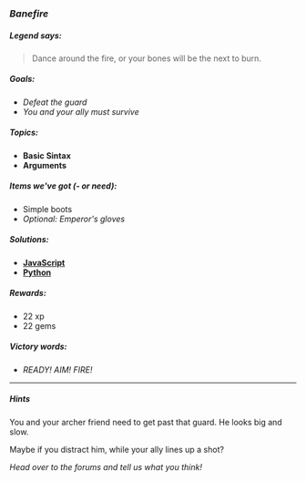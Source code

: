 ### _Banefire_

##### _Legend says:_
> Dance around the fire, or your bones will be the next to burn.

##### _Goals:_
+ _Defeat the guard_
+ _You and your ally must survive_

##### _Topics:_
+ **Basic Sintax**
+ **Arguments**

##### _Items we've got (- or need):_
+ Simple boots
+ _Optional: Emperor's gloves_

##### _Solutions:_
+ **[JavaScript](benefire.js)**
+ **[Python](benefire.py)**

##### _Rewards:_
+ 22 xp
+ 22 gems

##### _Victory words:_
+ _READY! AIM! FIRE!_

___

##### _Hints_

You and your archer friend need to get past that guard. He looks big and slow.

Maybe if you distract him, while your ally lines up a shot?

_Head over to the forums and tell us what you think!_
